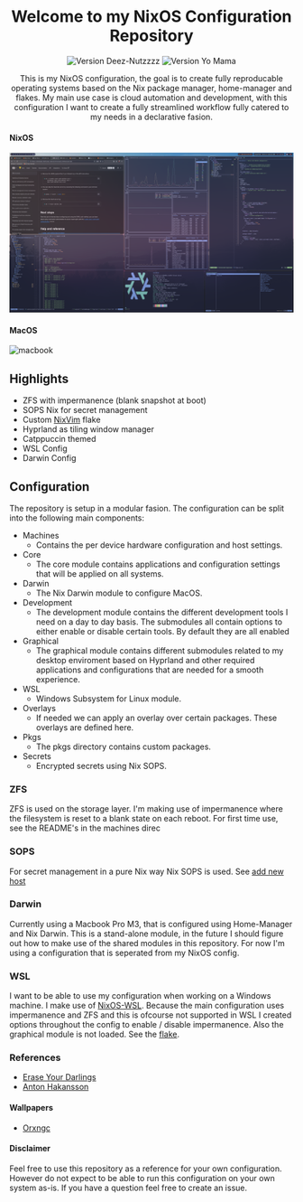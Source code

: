 <h1 align="center">Welcome to my NixOS Configuration Repository</h1>

<p align="center">
    <img src="https://img.shields.io/badge/Version-69.420.0-orange" alt="Version Deez-Nutzzzz">
    <img src="https://img.shields.io/badge/NixOS-5277C3?style=for-the-badge&logo=nixos&logoColor=white" alt="Version Yo Mama">
</p>

<p align="center">
    This is my NixOS configuration, the goal is to create fully reproducable operating systems based on the Nix package manager, home-manager and flakes.
    My main use case is cloud automation and development, with this configuration I want to create a fully streamlined workflow fully catered to my needs in a declarative fasion.

</p>

#### NixOS

![desktop](./docs/images/desktop.png)

#### MacOS

![macbook](./docs/images/macbook.png)

## Highlights

- ZFS with impermanence (blank snapshot at boot)
- SOPS Nix for secret management
- Custom [NixVim](https://github.com/dc-tec/nixvim) flake
- Hyprland as tiling window manager
- Catppuccin themed
- WSL Config
- Darwin Config

## Configuration

The repository is setup in a modular fasion. The configuration can be split into the following main components:

- Machines
  - Contains the per device hardware configuration and host settings.
- Core
  - The core module contains applications and configuration settings that will be applied on all systems.
- Darwin
  - The Nix Darwin module to configure MacOS.
- Development
  - The development module contains the different development tools I need on a day to day basis. The submodules all contain options to either enable or disable certain tools. By default they are all enabled
- Graphical
  - The graphical module contains different submodules related to my desktop enviroment based on Hyprland and other required applications and configurations that are needed for a smooth experience.
- WSL
  - Windows Subsystem for Linux module.
- Overlays
  - If needed we can apply an overlay over certain packages. These overlays are defined here.
- Pkgs
  - The pkgs directory contains custom packages.
- Secrets
  - Encrypted secrets using Nix SOPS.

### ZFS

ZFS is used on the storage layer. I'm making use of impermanence where the filesystem is reset to a blank state on each reboot. For first time use, see the README's in the machines direc

### SOPS

For secret management in a pure Nix way Nix SOPS is used. See [add new host](docs/add-new-host.md)

### Darwin

Currently using a Macbook Pro M3, that is configured using Home-Manager and Nix Darwin. This is a stand-alone module, in the future I should figure out how to make use of the shared modules in this repository. For now I'm using a configuration that is seperated from my NixOS config.

### WSL

I want to be able to use my configuration when working on a Windows machine. I make use of [NixOS-WSL](https://github.com/nix-community/NixOS-WSL). Because the main configuration uses impermanence and ZFS and this is ofcourse not supported in WSL I created options throughout the config to enable / disable impermanence. Also the graphical module is not loaded. See the [flake](flake.nix).

### References

- [Erase Your Darlings](https://grahamc.com/blog/erase-your-darlings/)
- [Anton Hakansson](https://github.com/AntonHakansson/nixos-config/)

#### Wallpapers

- [Orxngc](https://github.com/orxngc/walls-catppuccin-mocha)

#### Disclaimer

Feel free to use this repository as a reference for your own configuration. However do not expect to be able to run this configuration on your own system as-is. If you have a question feel free to create an issue.
